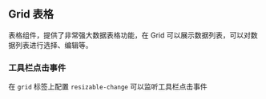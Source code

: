 <div class="demo-header">
<p class="overviewicon">
  <span class="wapi-list-form"/>
</p>

## Grid 表格

<nova-uxlink widget-name="Grid"></nova-uxlink>

表格组件，提供了非常强大数据表格功能，在 Grid 可以展示数据列表，可以对数据列表进行选择、编辑等。
</div>

### 工具栏点击事件

在 `grid` 标签上配置 `resizable-change` 可以监听工具栏点击事件

<nova-demo-view link="grid/event/toolbar-button-click-event"></nova-demo-view>

<br>

